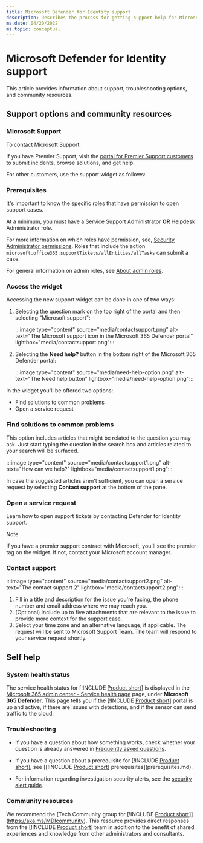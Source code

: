 ```yaml
---
title: Microsoft Defender for Identity support
description: Describes the process for getting support help for Microsoft Defender for Identity.
ms.date: 04/20/2022
ms.topic: conceptual
---
```


# Microsoft Defender for Identity support

This article provides information about support, troubleshooting options, and community resources.

## Support options and community resources

### Microsoft Support

To contact Microsoft Support:

If you have Premier Support, visit the [portal for Premier Support customers](https://premier.microsoft.com/) to submit incidents, browse solutions, and get help.

For other customers, use the support widget as follows:

### Prerequisites

It's important to know the specific roles that have permission to open support cases.

At a minimum, you must have a Service Support Administrator **OR** Helpdesk Administrator role.

For more information on which roles have permission, see, [Security Administrator permissions](/azure/active-directory/roles/permissions-reference#security-administrator). Roles that include the action `microsoft.office365.supportTickets/allEntities/allTasks` can submit a case.

For general information on admin roles, see [About admin roles](/microsoft-365/admin/add-users/about-admin-roles?view=o365-worldwide&preserve-view=true).

### Access the widget

Accessing the new support widget can be done in one of two ways:

1. Selecting the question mark on the top right of the portal and then selecting "Microsoft support":

   :::image type="content" source="media/contactsupport.png" alt-text="The Microsoft support icon in the Microsoft 365 Defender portal" lightbox="media/contactsupport.png":::

2. Selecting the **Need help?** button in the bottom right of the Microsoft 365 Defender portal:

   :::image type="content" source="media/need-help-option.png" alt-text="The Need help button" lightbox="media/need-help-option.png":::

In the widget you'll be offered two options:

- Find solutions to common problems
- Open a service request

### Find solutions to common problems

This option includes articles that might be related to the question you may ask. Just start typing the question in the search box and articles related to your search will be surfaced.

:::image type="content" source="media/contactsupport1.png" alt-text="How can we help?" lightbox="media/contactsupport1.png":::

In case the suggested articles aren't sufficient, you can open a service request by selecting **Contact support** at the bottom of the pane.

### Open a service request

Learn how to open support tickets by contacting Defender for Identity support.

> [!NOTE]
> If you have a premier support contract with Microsoft, you'll see the premier tag on the widget. If not, contact your Microsoft account manager.

### Contact support

:::image type="content" source="media/contactsupport2.png" alt-text="The contact support 2" lightbox="media/contactsupport2.png"::: </br>

1. Fill in a title and description for the issue you're facing, the phone number and email address where we may reach you.
2. (Optional) Include up to five attachments that are relevant to the issue to provide more context for the support case.
3. Select your time zone and an alternative language, if applicable. The request will be sent to Microsoft Support Team. The team will respond to your service request shortly.

## Self help

### System health status

The service health status for [!INCLUDE [Product short](includes/product-short.md)] is displayed in the [Microsoft 365 admin center - Service health page](https://aka.ms/mdi/health) page, under **Microsoft 365 Defender**. This page tells you if the [!INCLUDE [Product short](includes/product-short.md)] portal is up and active, if there are issues with detections, and if the sensor can send traffic to the cloud.

### Troubleshooting

- If you have a question about how something works, check whether your question is already answered in [Frequently asked questions](technical-faq.yml).

- If you have a question about a prerequisite for [!INCLUDE [Product short](includes/product-short.md)], see [[!INCLUDE [Product short](includes/product-short.md)] prerequisites](prerequisites.md).

- For information regarding investigation security alerts, see the [security alert guide](suspicious-activity-guide.md).

### Community resources

We recommend the [Tech Community group for [!INCLUDE [Product short](includes/product-short.md)]](<https://aka.ms/MDIcommunity>). This resource provides direct responses from the [!INCLUDE [Product short](includes/product-short.md)] team in addition to the benefit of shared experiences and knowledge from other administrators and consultants.
